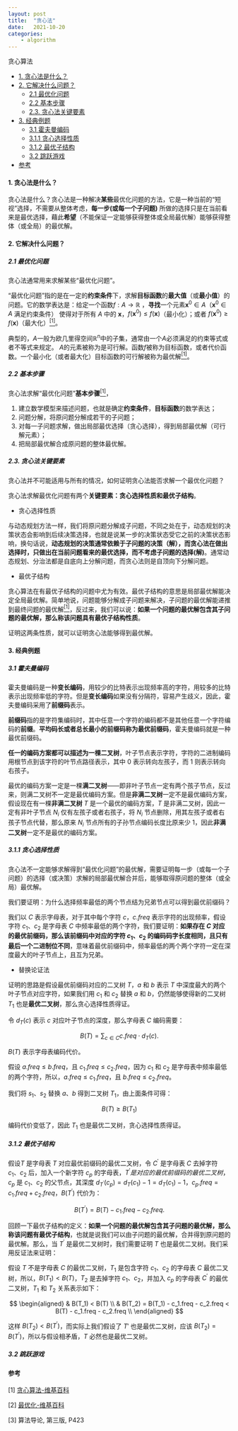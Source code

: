 ```yaml
---
layout: post
title:  "贪心法"
date:   2021-10-20
categories: 
    - algorithm
---
```


<head>
    <script src="https://cdn.mathjax.org/mathjax/latest/MathJax.js?config=TeX-AMS-MML_HTMLorMML" type="text/javascript"></script>
    <script type="text/x-mathjax-config">
        MathJax.Hub.Config({
            tex2jax: {
            skipTags: ['script', 'noscript', 'style', 'textarea', 'pre'],
            inlineMath: [['$','$']]
            }
        });
    </script>
</head>

贪心算法

- [1. 贪心法是什么？](#1-贪心法是什么)
- [2. 它解决什么问题？](#2-它解决什么问题)
  - [2.1 最优化问题](#21-最优化问题)
  - [2.2 基本步骤](#22-基本步骤)
  - [2.3. 贪心法关键要素](#23-贪心法关键要素)
- [3. 经典例题](#3-经典例题)
  - [3.1 霍夫曼编码](#31-霍夫曼编码)
  - [3.1.1 贪心选择性质](#311-贪心选择性质)
  - [3.1.2 最优子结构](#312-最优子结构)
  - [3.2 跳跃游戏](#32-跳跃游戏)
- [参考](#参考)

#### 1. 贪心法是什么？

贪心法是什么？贪心法是一种解决**某些**最优化问题的方法，它是一种当前的“短视”选择，不需要从整体考虑，**每一步(或每一个子问题)** 所做的选择只是在当前看来是最优选择，藉此**希望**（不能保证一定能够获得整体或全局最优解）能够获得整体（或全局）的最优解。

#### 2. 它解决什么问题？

##### 2.1 最优化问题

贪心法通常用来求解某些“最优化问题”。

“最优化问题”指的是在一定的**约束条件**下，求解**目标函数**的**最大值**（或**最小值**）的问题。它的数学表达是：给定一个函数${\displaystyle f:A\to \mathbb {R}}$ ，**寻找**一个元素${\displaystyle \mathbf {x} ^{0}\in A}$（$\mathbf {x} ^{0}\in A$ 满足约束条件） 使得对于所有 ${\displaystyle A}$ 中的 ${\displaystyle \mathbf {x}}$，${\displaystyle f(\mathbf {x} ^{0})\leq f(\mathbf {x} )}$（最小化）；或者 ${\displaystyle f(\mathbf {x} ^{0})\geq f(\mathbf {x} )}$（最大化）[<sup>[1]</sup>](#refer-anchor-1)。

典型的，${\displaystyle A}$一般为欧几里得空间${\displaystyle \mathbb {R} ^{n}}$中的子集，通常由一个${\displaystyle A}$必须满足的约束等式或者不等式来规定。 ${\displaystyle A}$的元素被称为是可行解。函数${\displaystyle f}$被称为目标函数，或者代价函数。一个最小化（或者最大化）目标函数的可行解被称为最优解[<sup>[1]</sup>](#refer-anchor-1)。

##### 2.2 基本步骤

贪心法求解“最优化问题”**基本步骤**[<sup>[1]</sup>](#refer-anchor-1)，

1. 建立数学模型来描述问题，也就是确定**约束条件**，**目标函数**的数学表达；
2. 问题分解，将原问题分解成若干的子问题；
3. 对每一子问题求解，做出局部最优选择（贪心选择），得到局部最优解（可行解元素）；
4. 把局部最优解合成原问题的整体最优解。

##### 2.3. 贪心法关键要素

贪心法并不可能适用与所有的情况，如何证明贪心法能否求解一个最优化问题？

贪心法求解最优化问题有两个**关键要素：贪心选择性质和最优子结构**。

- 贪心选择性质

与动态规划方法一样，我们将原问题分解成子问题，不同之处在于，动态规划的决策状态会影响到后续决策选择，也就是说某一步的决策状态受它之前的决策状态影响，换句话说，**动态规划的决策通常依赖于子问题的决策（解），而贪心法在做出选择时，只做出在当前问题看来的最优选择，而不考虑子问题的选择(解)**。通常动态规划、分治法都是自底向上分解问题，而贪心法则是自顶向下分解问题。

- 最优子结构

贪心算法在有最优子结构的问题中尤为有效。最优子结构的意思是局部最优解能决定全局最优解。简单地说，问题能够分解成子问题来解决，子问题的最优解能递推到最终问题的最优解[<sup>[1]</sup>](#refer-anchor-1)，反过来，我们可以说：**如果一个问题的最优解包含其子问题的最优解，那么称该问题具有最优子结构性质**。

证明这两条性质，就可以证明贪心法能够得到最优解。

#### 3. 经典例题

##### 3.1 霍夫曼编码

霍夫曼编码是一种**变长编码**，用较少的比特表示出现频率高的字符，用较多的比特表示出现频率低的字符。但是**变长编码**如果没有分隔符，容易产生歧义，因此，霍夫曼编码采用了**前缀码**表示。

**前缀码**指的是字符集编码时，其中任意一个字符的编码都不是其他任意一个字符编码的**前缀**。**平均码长或者总长最小的前缀码称为最优前缀码**，霍夫曼编码就是一种最优前缀码。

**任一的编码方案都可以描述为一棵二叉树**，叶子节点表示字符，字符的二进制编码用根节点到该字符的叶节点路径表示，其中 $0$ 表示转向左孩子，而 $1$ 则表示转向右孩子。

最优的编码方案一定是一棵**满二叉树**——即非叶子节点一定有两个孩子节点，反过来，则满二叉树不一定是最优编码方案。但是**非满二叉树**一定不是最优编码方案，假设现在有一棵**非满二叉树** $T$ 是一个最优的编码方案，$T$ 是非满二叉树，因此一定有非叶子节点 $N_i$ 仅有左孩子或者右孩子，将 $N_i$ 节点删除，用其左孩子或者右孩子节点代替，那么原来 $N_i$ 节点所有的子孙节点编码长度比原来少 $1$，因此**非满二叉树**一定不是最优的编码方案。

##### 3.1.1 贪心选择性质

贪心法不一定能够求解得到“最优化问题”的最优解，需要证明每一步（或每一个子问题）的选择（或决策）求解的局部最优解合并后，能够取得原问题的整体（或全局）最优解。

我们要证明：为什么选择频率最低的两个节点结为兄弟节点可以得到最优前缀码？

我们以 $C$ 表示字母表，对于其中每个字符 $c$，$c.freq$ 表示字符的出现频率，假设字符 $c_1、c_2$ 是字母表 $C$ 中频率最低的两个字符，我们要证明：**如果存在 $C$ 对应的最优前缀码，那么该前缀码中对应的字符 $c_1、c_2$ 的编码码字长度相同，且只有最后一个二进制位不同**，意味着最优前缀码中，频率最低的两个两个字符一定在深度最大的叶子节点上，且互为兄弟。

- 替换论证法

证明的思路是假设最优前缀码对应的二叉树 $T$，$a$ 和 $b$ 表示 $T$ 中深度最大的两个叶子节点对应字符，如果我们用 $c_1$ 和 $c_2$ 替换 $a$ 和 $b$，仍然能够使得新的二叉树 $T_1$ 也是**最优二叉树**，那么贪心选择性质得证。

令 $d_T(c)$ 表示 $c$ 对应叶子节点的深度，那么字母表 $C$ 编码需要：

$$
B(T) = \sum_{c\in{C}} c.freq \cdot {d_T(c)}.
$$

$B(T)$ 表示字母表编码代价。

假设 $a.freq \leq b.freq$，且 $c_1.freq \leq c_2.freq$，因为 $c_1$ 和 $c_2$ 是字母表中频率最低的两个字符，所以，$a.freq \leq c_1.freq$，且 $b.freq \leq c_2.freq$。

我们将 $s_1、s_2$ 替换 $a、b$ 得到二叉树 $T_1$，由上面条件可得：

$$
B(T) \geq B(T_1)
$$

编码代价变低了，因此 $T_1$ 也是最优二叉树，贪心选择性质得证。

##### 3.1.2 最优子结构

假设$T$ 是字母表 $T$ 对应最优前缀码的最优二叉树，令 $C^{'}$ 是字母表 $C$ 去掉字符 $c_1、c_2$ 后，加入一个新字符 $c_p$ 的字母表，$T^{'} 是对应的最优前缀码的最优二叉树，$ $c_{p}$ 是 $c_1、c_2$ 的父节点，其深度 $d_{T^{'}}(c_{p}) = d_T(c_1) - 1 = d_T(c_1) - 1$，$c_p.freq = c_1.freq + c_2.freq$，$B(T^{'})$ 代价为：

$$
B(T^{'}) = B(T) - c_1.freq - c_2.freq.
$$

回顾一下最优子结构的定义：**如果一个问题的最优解包含其子问题的最优解，那么称该问题有最优子结构**，也就是说我们可以由子问题的最优解，合并得到原问题的最优解。那么，当 $T^{'}$ 是最优二叉树时，我们需要证明 $T$ 也是最优二叉树。我们采用反证法来证明：

假设 $T$ 不是字母表 $C$ 的最优二叉树，$T_1$ 是包含字符 $c_1、c_2$ 的字母表 $C$ 最优二叉树，所以，$B(T_1) < B(T)$，$T_2$ 是去掉字符 $c_1、c_2$，并加入 $c_p$ 的字母表 $C^{'}$ 的最优二叉树，$T_1$ 和 $T_2$ 关系表示如下：

$$
\begin{aligned}
& B(T_1) < B(T) \\
& B(T_2) = B(T_1) - c_1.freq - c_2.freq < B(T) - c_1.freq - c_2.freq \\
\end{aligned}
$$

这样 $B(T_2) < B(T^{'})$，而实际上我们假设了 $T{'}$ 也是最优二叉树，应该 $B(T_2) = B(T^{'})$，所以与假设相矛盾，$T$ 必然也是最优二叉树。

##### 3.2 跳跃游戏

#### 参考

<div id="refer-anchor-1"></div>

[1] [贪心算法-维基百科](https://zh.wikipedia.org/wiki/%E8%B4%AA%E5%BF%83%E7%AE%97%E6%B3%95)

<div id="refer-anchor-2"></div>

[2] [最优化-维基百科](https://zh.wikipedia.org/wiki/%E6%9C%80%E4%BC%98%E5%8C%96)

<div id="refer-anchor-3"></div>

[3] 算法导论, 第三版, P423